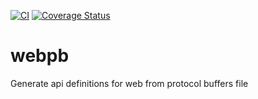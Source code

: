[![CI](https://github.com/linqu-tech/webpb/actions/workflows/ci.yml/badge.svg)](https://github.com/linqu-tech/webpb/actions/workflows/ci.yml)
[![Coverage Status](https://coveralls.io/repos/github/linqu-tech/webpb/badge.svg?branch=master)](https://coveralls.io/github/linqu-tech/webpb?branch=master)

# webpb
Generate api definitions for web from protocol buffers file
